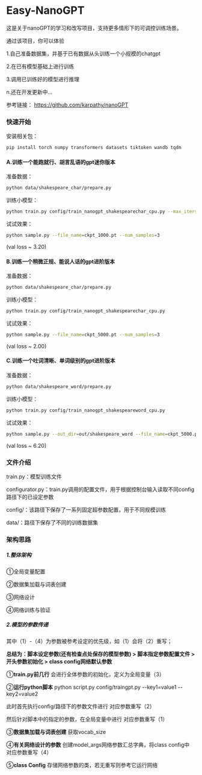 # Easy-NanoGPT

这是关于nanoGPT的学习和改写项目，支持更多情形下的可调控训练场景。

通过该项目，你可以体验

1.自己准备数据集，并基于已有数据从头训练一个小规模的chatgpt

2.在已有模型基础上进行训练

3.调用已训练好的模型进行推理

n.还在开发更新中...

参考链接： https://github.com/karpathy/nanoGPT

### 快速开始
安装相关包：

```sh
pip install torch numpy transformers datasets tiktoken wandb tqdm
```

#### A.训练一个能跑就行、胡言乱语的gpt迷你版本
准备数据：

```sh
python data/shakespeare_char/prepare.py
```

训练小模型：

```sh
python train.py config/train_nanogpt_shakespearechar_cpu.py --max_iters=1000 --n_embd=64
```

试试效果：

```sh
python sample.py --file_name=ckpt_1000.pt --num_samples=3
```

(val loss ~ 3.20)

#### B.训练一个稍微正规、能说人话的gpt进阶版本
准备数据：

```sh
python data/shakespeare_char/prepare.py
```

训练小模型：

```sh
python train.py config/train_nanogpt_shakespearechar_cpu.py
```

试试效果：

```sh
python sample.py --file_name=ckpt_5000.pt --num_samples=3
```

(val loss ~ 2.00)

#### C.训练一个吐词清晰、单词级别的gpt进阶版本
准备数据：

```sh
python data/shakespeare_word/prepare.py
```

训练小模型：

```sh
python train.py config/train_nanogpt_shakespeareword_cpu.py 
```

试试效果：

```sh
python sample.py --out_dir=out/shakespeare_word --file_name=ckpt_5000.pt --num_samples=3
```

(val loss ~ 6.20)

### 文件介绍
train.py：模型训练文件

configurator.py：train.py调用的配置文件，用于根据控制台输入读取不同config路径下的已设定参数

config/：该路径下保存了一系列固定超参数配置，用于不同规模训练

data/：路径下保存了不同的训练数据集

### 架构思路

##### 1.整体架构
①全局变量配置

②数据集加载与词表创建

③网络设计

④网络训练与验证

##### 2.模型的参数传递

其中（1）-（4）为参数被参考设定的优先级，如（1）会将（2）重写；

**总结为：脚本设定参数(还有检查点处保存的模型参数) > 脚本指定参数配置文件 > 开头参数初始化 > class config网络默认参数**

①**train.py前几行** 会进行全体参数的初始化，定义为全局变量（3）

②**运行python脚本** python script.py config/traingpt.py --key1=value1 --key2=value2

此时首先执行config/路径下的参数文件进行 对应参数重写（2）

然后针对脚本中的指定的参数，在全局变量中进行 对应参数重写（1）

③**数据集加载与词表创建** 获取vocab_size

④**有关网络设计的参数** 创建model_args网络参数汇总字典，将class config中 对应参数重写（4）

⑤**class Config** 存储网络参数的类，若无重写则参考它运行网络



